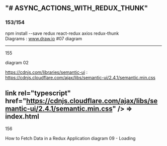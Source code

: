 "# ASYNC_ACTIONS_WITH_REDUX_THUNK" 
------------------------------
### 153/154

npm install --save redux react-redux axios redux-thunk<br />
Diagrams : www.draw.io  #07 diagram

----------------------------------------------------------------------------------------------------------------------
155

diagram 02

https://cdnjs.com/libraries/semantic-ui  : https://cdnjs.cloudflare.com/ajax/libs/semantic-ui/2.4.1/semantic.min.css

link rel="typescript" href="https://cdnjs.cloudflare.com/ajax/libs/semantic-ui/2.4.1/semantic.min.css" /> => index.html
------------------------------------------------------------------------------------------------------------------------
156

How to Fetch Data in a Redux Application
diagram 09 - Loading
